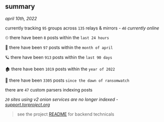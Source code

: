 
## summary
_april 10th, 2022_

currently tracking `95` groups across `135` relays & mirrors - _`46` currently online_

⏲ there have been `8` posts within the `last 24 hours`

🦈 there have been `97` posts within the `month of april`

🪐 there have been `913` posts within the `last 90 days`

🏚 there have been `1019` posts within the `year of 2022`

🦕 there have been `3305` posts `since the dawn of ransomwatch`

there are `47` custom parsers indexing posts

_`20` sites using v2 onion services are no longer indexed - [support.torproject.org](https://support.torproject.org/onionservices/v2-deprecation/)_

> see the project [README](https://github.com/thetanz/ransomwatch#ransomwatch--) for backend technicals
